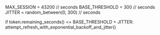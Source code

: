 MAX_SESSION = 43200  // seconds
BASE_THRESHOLD = 300 // seconds
JITTER = random_between(0, 300) // seconds

if token.remaining_seconds() <= BASE_THRESHOLD + JITTER:
    attempt_refresh_with_exponential_backoff_and_jitter()


